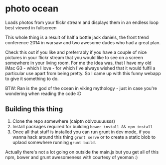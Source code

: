 photo ocean
===========

Loads photos from your flickr stream and displays them in an endless loop best viewed in fullscreen

This whole thing is a result of half a bottle jack daniels, the front trend conference 2014 in warsaw and two awesome dudes who had a great plan.

Check this out if you like and preferrably if you have a couple of nice pictures in your flickr stream that you would like to see on a screen somewhere in your living room.
For me the idea was, that I have my old iMac G3 - which I love - for which I've always wished that it would fulfil a particular use apart from being pretty. So I came up with this funny webapp to give it something to do.

BTW: Ran is the god of the ocean in viking mythology - just in case you're wondering when reading the code :D

Building this thing
-------------------

1. Clone the repo somewhere (caiptn obivouuuusss)
2. Install packages required for building ```bower install && npm install```
3. Once all that stuff is installed you can run grunt in dev mode, if you wanna hack around this thing ```grunt serve``` or to create a static blob to uplaod somewhere running ```grunt build```.

Actually there's not a lot going on outside the main.js but you get all of this npm, bower and grunt awesomeness with courtesy of yeoman :)

